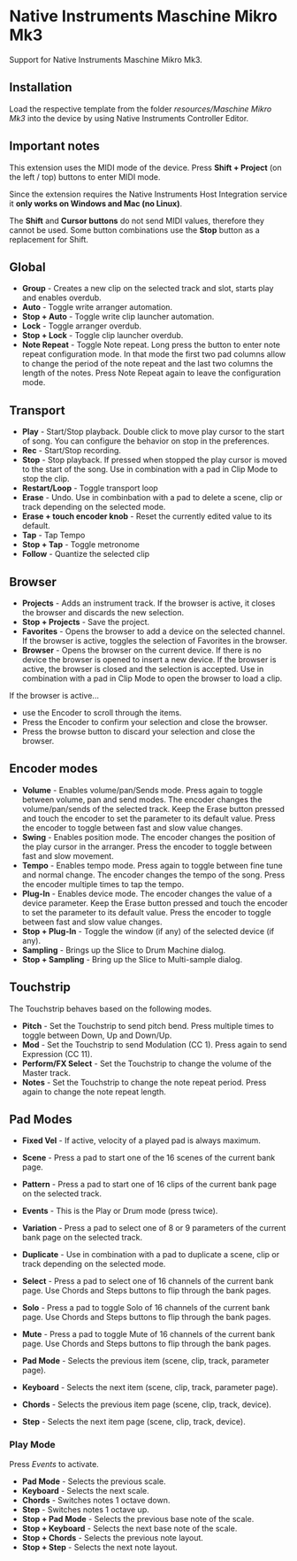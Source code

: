 # Native Instruments Maschine Mikro Mk3

Support for Native Instruments Maschine Mikro Mk3.

## Installation

Load the respective template from the folder _resources/Maschine Mikro Mk3_ into the device by using Native Instruments Controller Editor.

## Important notes

This extension uses the MIDI mode of the device. Press **Shift + Project** (on the left / top) buttons to enter MIDI mode.

Since the extension requires the Native Instruments Host Integration service it **only works on Windows and Mac (no Linux)**.

The **Shift** and **Cursor buttons** do not send MIDI values, therefore they cannot be used. Some button combinations use the **Stop** button as a replacement for Shift.

## Global

* **Group** - Creates a new clip on the selected track and slot, starts play and enables overdub.
* **Auto** - Toggle write arranger automation.
* **Stop + Auto** - Toggle write clip launcher automation.
* **Lock** - Toggle arranger overdub.
* **Stop + Lock** - Toggle clip launcher overdub.
* **Note Repeat** - Toggle Note repeat. Long press the button to enter note repeat configuration mode. In that mode the first two pad columns allow to change the period of the note repeat and the last two columns the length of the notes. Press Note Repeat again to leave the configuration mode.

## Transport

* **Play** - Start/Stop playback. Double click to move play cursor to the start of song. You can configure the behavior on stop in the preferences.
* **Rec** - Start/Stop recording.
* **Stop** - Stop playback. If pressed when stopped the play cursor is moved to the start of the song. Use in combination with a pad in Clip Mode to stop the clip.
* **Restart/Loop** - Toggle transport loop
* **Erase** - Undo. Use in combinbation with a pad to delete a scene, clip or track depending on the selected mode.
* **Erase + touch encoder knob** - Reset the currently edited value to its default.
* **Tap** - Tap Tempo
* **Stop + Tap** - Toggle metronome
* **Follow** - Quantize the selected clip

## Browser

* **Projects** - Adds an instrument track. If the browser is active, it closes the browser and discards the new selection.
* **Stop + Projects** - Save the project.
* **Favorites** - Opens the browser to add a device on the selected channel. If the browser is active, toggles the selection of Favorites in the browser.
* **Browser** - Opens the browser on the current device. If there is no device the browser is opened to insert a new device. If the browser is active, the browser is closed and the selection is accepted. Use in combination with a pad in Clip Mode to open the browser to load a clip.

If the browser is active...
* use the Encoder to scroll through the items.
* Press the Encoder to confirm your selection and close the browser.
* Press the browse button to discard your selection and close the browser.

## Encoder modes

* **Volume** - Enables volume/pan/Sends mode. Press again to toggle between volume, pan and send modes. The encoder changes the volume/pan/sends of the selected track. Keep the Erase button pressed and touch the encoder to set the parameter to its default value. Press the encoder to toggle between fast and slow value changes.
* **Swing** - Enables position mode. The encoder changes the position of the play cursor in the arranger. Press the encoder to toggle between fast and slow movement.
* **Tempo** - Enables tempo mode. Press again to toggle between fine tune and normal change. The encoder changes the tempo of the song. Press the encoder multiple times to tap the tempo.
* **Plug-In** - Enables device mode. The encoder changes the value of a device parameter. Keep the Erase button pressed and touch the encoder to set the parameter to its default value. Press the encoder to toggle between fast and slow value changes.
* **Stop + Plug-In** - Toggle the window (if any) of the selected device (if any).
* **Sampling** - Brings up the Slice to Drum Machine dialog.
* **Stop + Sampling** - Bring up the Slice to Multi-sample dialog.

## Touchstrip

The Touchstrip behaves based on the following modes.

* **Pitch** - Set the Touchstrip to send pitch bend. Press multiple times to toggle between Down, Up and Down/Up.
* **Mod** - Set the Touchstrip to send Modulation (CC 1). Press again to send Expression (CC 11).
* **Perform/FX Select** - Set the Touchstrip to change the volume of the Master track.
* **Notes** - Set the Touchstrip to change the note repeat period. Press again to change the note repeat length.

## Pad Modes

* **Fixed Vel** - If active, velocity of a played pad is always maximum.
* **Scene** - Press a pad to start one of the 16 scenes of the current bank page.
* **Pattern** - Press a pad to start one of 16 clips of the current bank page on the selected track.
* **Events** - This is the Play or Drum mode (press twice).
* **Variation** - Press a pad to select one of 8 or 9 parameters of the current bank page on the selected track.
* **Duplicate** - Use in combination with a pad to duplicate a scene, clip or track depending on the selected mode.
* **Select** - Press a pad to select one of 16 channels of the current bank page. Use Chords and Steps buttons to flip through the bank pages.
* **Solo** - Press a pad to toggle Solo of 16 channels of the current bank page. Use Chords and Steps buttons to flip through the bank pages.
* **Mute** - Press a pad to toggle Mute of 16 channels of the current bank page. Use Chords and Steps buttons to flip through the bank pages.

* **Pad Mode** - Selects the previous item (scene, clip, track, parameter page).
* **Keyboard** - Selects the next item (scene, clip, track, parameter page).
* **Chords** - Selects the previous item page (scene, clip, track, device).
* **Step** - Selects the next item page (scene, clip, track, device).

### Play Mode

Press *Events* to activate.

* **Pad Mode** - Selects the previous scale.
* **Keyboard** - Selects the next scale.
* **Chords** - Switches notes 1 octave down.
* **Step** - Switches notes 1 octave up.
* **Stop + Pad Mode** - Selects the previous base note of the scale.
* **Stop + Keyboard** - Selects the next base note of the scale.
* **Stop + Chords** - Selects the previous note layout.
* **Stop + Step** - Selects the next note layout.

<div style="page-break-after: always; visibility: hidden"> 
\pagebreak 
</div>
